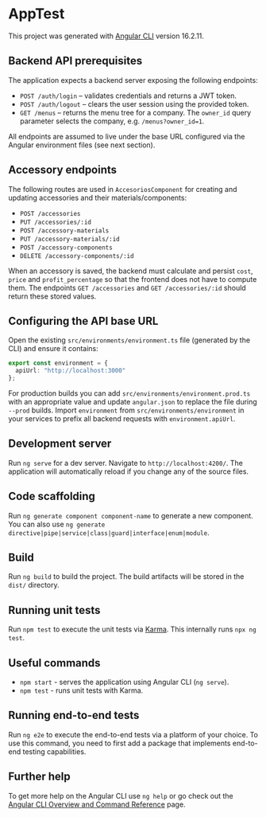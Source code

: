 # AppTest

This project was generated with [Angular CLI](https://github.com/angular/angular-cli) version 16.2.11.

## Backend API prerequisites

The application expects a backend server exposing the following endpoints:

- `POST /auth/login` – validates credentials and returns a JWT token.
- `POST /auth/logout` – clears the user session using the provided token.
- `GET /menus` – returns the menu tree for a company. The `owner_id` query
  parameter selects the company, e.g. `/menus?owner_id=1`.

All endpoints are assumed to live under the base URL configured via the
Angular environment files (see next section).

## Accessory endpoints

The following routes are used in `AccesoriosComponent` for creating and
updating accessories and their materials/components:

- `POST /accessories`
- `PUT /accessories/:id`
- `POST /accessory-materials`
- `PUT /accessory-materials/:id`
- `POST /accessory-components`
- `DELETE /accessory-components/:id`

When an accessory is saved, the backend must calculate and persist
`cost`, `price` and `profit_percentage` so that the frontend does not have
to compute them. The endpoints `GET /accessories` and
`GET /accessories/:id` should return these stored values.

## Configuring the API base URL

Open the existing `src/environments/environment.ts` file (generated by the CLI) and ensure it contains:
```ts
export const environment = {
  apiUrl: "http://localhost:3000"
};
```

For production builds you can add `src/environments/environment.prod.ts` with an
 appropriate value and update `angular.json` to replace the file during `--prod`
builds. Import `environment` from `src/environments/environment` in your services
to prefix all backend requests with `environment.apiUrl`.

## Development server

Run `ng serve` for a dev server. Navigate to `http://localhost:4200/`. The application will automatically reload if you change any of the source files.

## Code scaffolding

Run `ng generate component component-name` to generate a new component. You can also use `ng generate directive|pipe|service|class|guard|interface|enum|module`.

## Build

Run `ng build` to build the project. The build artifacts will be stored in the `dist/` directory.

## Running unit tests

Run `npm test` to execute the unit tests via [Karma](https://karma-runner.github.io). This internally runs `npx ng test`.

## Useful commands

- `npm start` - serves the application using Angular CLI (`ng serve`).
- `npm test`  - runs unit tests with Karma.

## Running end-to-end tests

Run `ng e2e` to execute the end-to-end tests via a platform of your choice. To use this command, you need to first add a package that implements end-to-end testing capabilities.

## Further help

To get more help on the Angular CLI use `ng help` or go check out the [Angular CLI Overview and Command Reference](https://angular.io/cli) page.
